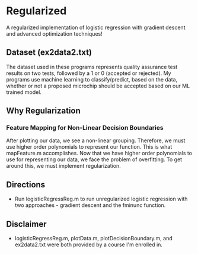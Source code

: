 # Regularized
A regularized implementation of logistic regression with gradient descent and advanced optimization techniques!

## Dataset (ex2data2.txt)
The dataset used in these programs represents quality assurance test results on two tests, followed by a 1 or 0 (accepted or rejected). My programs use machine learning to classify/predict, based on the data, whether or not a proposed microchip should be accepted based on our ML trained model.

## Why Regularization
### Feature Mapping for Non-Linear Decision Boundaries
After plotting our data, we see a non-linear grouping. Therefore, we must use higher order polynomials to represent our function. This is what mapFeature.m accomplishes. Now that we have higher order polynomials to use for representing our data, we face the problem of overfitting. To get around this, we must implement regularization.

## Directions
* Run logisticRegressReg.m to run unregularized logistic regression with two approaches - gradient descent and the fminunc function.

## Disclaimer
* logisticRegressReg.m, plotData.m, plotDecisionBoundary.m, and ex2data2.txt were both provided by a course I'm enrolled in.
